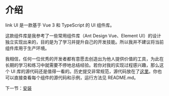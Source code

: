# 介绍

link UI 是一款基于 Vue 3 和 TypeScript 的 UI 组件库。

这款组件库是我参考了一些常用组件库（Ant Design Vue、Element UI）的设计独立实现出来的，目的是为了学习并提升自己的开发技能。所以我并不建议将当前组件库用于生产环境。

我相信，任何一位优秀的开发者都有意愿去创造出为他人提供价值的工具，为此在长期的学习和练习中就需要不停地总结经验。若你对我的实现过程感兴趣，那么这个 UI 库的源代码还是值得一看的。历史提交非常规范，源代码放在了[这里](https://baidu.com)。你也可以直接查看每个组件的源代码和示例，运行方法见 README.md。

下一节：[安装](#/doc/install)